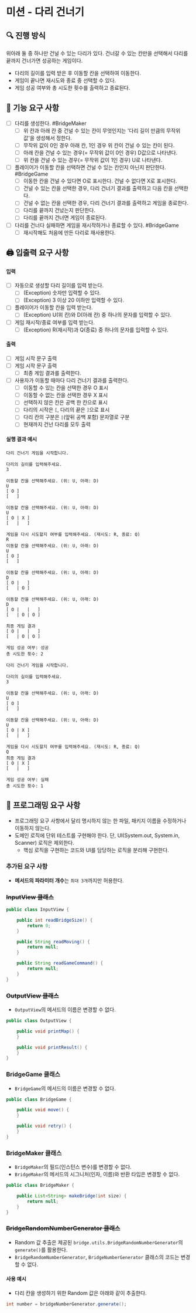 # 미션 - 다리 건너기

## 🔍 진행 방식
위아래 둘 중 하나만 건널 수 있는 다리가 있다. 건너갈 수 있는 칸만을 선택해서 다리를 끝까지 건너가면 성공하는 게임이다.
- 다리의 길이를 입력 받은 후 이동할 칸을 선택하여 이동한다. 
- 게임이 끝나면 재시도와 종료 중 선택할 수 있다. 
- 게임 성공 여부와 총 시도한 횟수를 출력하고 종료된다.
## 🚀 기능 요구 사항
- [ ] 다리를 생성한다. #BridgeMaker
    - [ ] 위 칸과 아래 칸 중 건널 수 있는 칸이 무엇인지는 '다리 길이 만큼의 무작위 값'을 생성해서 정한다.
    - [ ] 무작위 값이 0인 경우 아래 칸, 1인 경우 위 칸이 건널 수 있는 칸이 된다.
    - [ ] 아래 칸을 건널 수 있는 경우(= 무작위 값이 0인 경우) D값으로 나타낸다.
    - [ ] 위 칸을 건널 수 있는 경우(= 무작위 값이 1인 경우) U로 나타낸다.
- [ ] 플레이어가 이동할 칸을 선택하면 건널 수 있는 칸인지 아닌지 판단한다. #BridgeGame
    - [ ] 이동한 칸을 건널 수 있다면 O로 표시한다. 건널 수 없다면 X로 표시한다.
    - [ ] 건널 수 있는 칸을 선택한 경우, 다리 건너기 결과를 출력하고 다음 칸을 선택한다.
    - [ ] 건널 수 없는 칸을 선택한 경우, 다리 건너기 결과를 출력하고 게임을 종료한다. 
    - [ ] 다리를 끝까지 건넜는지 판단한다.
    - [ ] 다리를 끝까지 건너면 게임이 종료된다.
- [ ] 다리를 건너다 실패하면 게임을 재시작하거나 종료할 수 있다. #BridgeGame
    - [ ] 재시작해도 처음에 만든 다리로 재사용한다.

## 🖨️ 입출력 요구 사항

#### 입력
- [ ] 자동으로 생성할 다리 길이를 입력 받는다.
    - [ ] (Exception) 숫자만 입력할 수 있다.
    - [ ] (Exception) 3 이상 20 이하만 입력할 수 있다.
- [ ] 플레이어가 이동할 칸을 입력 받는다.
    - [ ] (Exception) U(위 칸)와 D(아래 칸) 중 하나의 문자를 입력할 수 있다.
- [ ] 게임 재시작/종료 여부를 입력 받는다.
    - [ ] (Exception) R(재시작)과 Q(종료) 중 하나의 문자를 입력할 수 있다.
#### 출력
- [ ] 게임 시작 문구 출력
- [ ] 게임 시작 문구 출력
    - [ ] 최종 게임 결과를 출력한다.
- [ ] 사용자가 이동할 때마다 다리 건너기 결과를 출력한다.
    - [ ] 이동할 수 있는 칸을 선택한 경우 O 표시
    - [ ] 이동할 수 없는 칸을 선택한 경우 X 표시
    - [ ] 선택하지 않은 칸은 공백 한 칸으로 표시
    - [ ] 다리의 시작은 `[`, 다리의 끝은 `]`으로 표시
    - [ ] 다리 칸의 구분은 ` | `(앞뒤 공백 포함) 문자열로 구분
    - [ ] 현재까지 건넌 다리를 모두 출력

#### 실행 결과 예시
```
다리 건너기 게임을 시작합니다.

다리의 길이를 입력해주세요.
3

이동할 칸을 선택해주세요. (위: U, 아래: D)
U
[ O ]
[   ]

이동할 칸을 선택해주세요. (위: U, 아래: D)
U
[ O | X ]
[   |   ]

게임을 다시 시도할지 여부를 입력해주세요. (재시도: R, 종료: Q)
R
이동할 칸을 선택해주세요. (위: U, 아래: D)
U
[ O ]
[   ]

이동할 칸을 선택해주세요. (위: U, 아래: D)
D
[ O |   ]
[   | O ]

이동할 칸을 선택해주세요. (위: U, 아래: D)
D
[ O |   |   ]
[   | O | O ]

최종 게임 결과
[ O |   |   ]
[   | O | O ]

게임 성공 여부: 성공
총 시도한 횟수: 2
```

```
다리 건너기 게임을 시작합니다.

다리의 길이를 입력해주세요.
3

이동할 칸을 선택해주세요. (위: U, 아래: D)
U
[ O ]
[   ]

이동할 칸을 선택해주세요. (위: U, 아래: D)
U
[ O | X ]
[   |   ]

게임을 다시 시도할지 여부를 입력해주세요. (재시도: R, 종료: Q)
Q
최종 게임 결과
[ O | X ]
[   |   ]

게임 성공 여부: 실패
총 시도한 횟수: 1
```
## 🎯 프로그래밍 요구 사항
- 프로그래밍 요구 사항에서 달리 명시하지 않는 한 파일, 패키지 이름을 수정하거나 이동하지 않는다.
- 도메인 로직에 단위 테스트를 구현해야 한다. 단, UI(System.out, System.in, Scanner) 로직은 제외한다.
    - 핵심 로직을 구현하는 코드와 UI를 담당하는 로직을 분리해 구현한다.

### 추가된 요구 사항

- **메서드의 파라미터 개수**는 `최대 3개`까지만 허용한다.

### ~~InputView 클래스~~
```java
public class InputView {

    public int readBridgeSize() {
        return 0;
    }

    public String readMoving() {
        return null;
    }

    public String readGameCommand() {
        return null;
    }
}
```
### ~~OutputView 클래스~~
- `OutputView`의 메서드의 이름은 변경할 수 없다.
```java
public class OutputView {

    public void printMap() {
    }

    public void printResult() {
    }
}
```

### BridgeGame 클래스
- `BridgeGame`의 메서드의 이름은 변경할 수 없다.
```java
public class BridgeGame {

    public void move() {
    }

    public void retry() {
    }
}
```

### BridgeMaker 클래스
- `BridgeMaker`의 필드(인스턴스 변수)를 변경할 수 없다.
- `BridgeMaker`의 메서드의 시그니처(인자, 이름)와 반환 타입은 변경할 수 없다.
```java
public class BridgeMaker {

    public List<String> makeBridge(int size) {
        return null;
    }
}
```

### ~~BridgeRandomNumberGenerator 클래스~~

- Random 값 추출은 제공된 `bridge.utils.BridgeRandomNumberGenerator`의 `generate()`를 활용한다.
- `BridgeRandomNumberGenerator`, `BridgeNumberGenerator` 클래스의 코드는 변경할 수 없다.

#### 사용 예시

- 다리 칸을 생성하기 위한 Random 값은 아래와 같이 추출한다.

```java
int number = bridgeNumberGenerator.generate();
``` 
